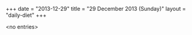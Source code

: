 +++
date = "2013-12-29"
title = "29 December 2013 (Sunday)"
layout = "daily-diet"
+++

\<no entries\>